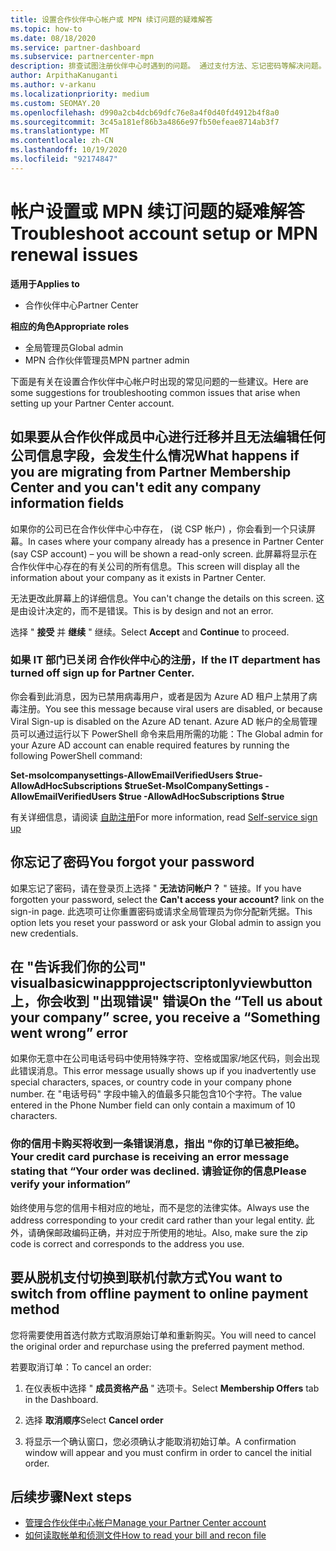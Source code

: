 ```yaml
---
title: 设置合作伙伴中心帐户或 MPN 续订问题的疑难解答
ms.topic: how-to
ms.date: 08/18/2020
ms.service: partner-dashboard
ms.subservice: partnercenter-mpn
description: 排查试图注册伙伴中心时遇到的问题。 通过支付方法、忘记密码等解决问题。
author: ArpithaKanuganti
ms.author: v-arkanu
ms.localizationpriority: medium
ms.custom: SEOMAY.20
ms.openlocfilehash: d990a2cb4dcb69dfc76e8a4f0d40fd4912b4f8a0
ms.sourcegitcommit: 3c45a181ef86b3a4866e97fb50efeae8714ab3f7
ms.translationtype: MT
ms.contentlocale: zh-CN
ms.lasthandoff: 10/19/2020
ms.locfileid: "92174847"
---
```

# <a name="troubleshoot-account-setup-or-mpn-renewal-issues"></a><span data-ttu-id="afc5b-104">帐户设置或 MPN 续订问题的疑难解答</span><span class="sxs-lookup"><span data-stu-id="afc5b-104">Troubleshoot account setup or MPN renewal issues</span></span>

<span data-ttu-id="afc5b-105">**适用于**</span><span class="sxs-lookup"><span data-stu-id="afc5b-105">**Applies to**</span></span>

- <span data-ttu-id="afc5b-106">合作伙伴中心</span><span class="sxs-lookup"><span data-stu-id="afc5b-106">Partner Center</span></span>
 
<span data-ttu-id="afc5b-107">**相应的角色**</span><span class="sxs-lookup"><span data-stu-id="afc5b-107">**Appropriate roles**</span></span>

- <span data-ttu-id="afc5b-108">全局管理员</span><span class="sxs-lookup"><span data-stu-id="afc5b-108">Global admin</span></span>
- <span data-ttu-id="afc5b-109">MPN 合作伙伴管理员</span><span class="sxs-lookup"><span data-stu-id="afc5b-109">MPN partner admin</span></span> 
 
<span data-ttu-id="afc5b-110">下面是有关在设置合作伙伴中心帐户时出现的常见问题的一些建议。</span><span class="sxs-lookup"><span data-stu-id="afc5b-110">Here are some suggestions for troubleshooting common issues that arise when setting up your Partner Center account.</span></span>

## <a name="what-happens-if-you-are-migrating-from-partner-membership-center-and-you-cant-edit-any-company-information-fields"></a><span data-ttu-id="afc5b-111">如果要从合作伙伴成员中心进行迁移并且无法编辑任何公司信息字段，会发生什么情况</span><span class="sxs-lookup"><span data-stu-id="afc5b-111">What happens if you are migrating from Partner Membership Center and you can't edit any company information fields</span></span>

<span data-ttu-id="afc5b-112">如果你的公司已在合作伙伴中心中存在， (说 CSP 帐户) ，你会看到一个只读屏幕。</span><span class="sxs-lookup"><span data-stu-id="afc5b-112">In cases where your company already has a presence in Partner Center (say CSP account) – you will be shown a read-only screen.</span></span> <span data-ttu-id="afc5b-113">此屏幕将显示在合作伙伴中心存在的有关公司的所有信息。</span><span class="sxs-lookup"><span data-stu-id="afc5b-113">This screen will display all the information about your company as it exists in Partner Center.</span></span>

<span data-ttu-id="afc5b-114">无法更改此屏幕上的详细信息。</span><span class="sxs-lookup"><span data-stu-id="afc5b-114">You can't change the details on this screen.</span></span> <span data-ttu-id="afc5b-115">这是由设计决定的，而不是错误。</span><span class="sxs-lookup"><span data-stu-id="afc5b-115">This is by design and not an error.</span></span>

<span data-ttu-id="afc5b-116">选择 " **接受** 并 **继续** " 继续。</span><span class="sxs-lookup"><span data-stu-id="afc5b-116">Select **Accept** and **Continue** to proceed.</span></span>


### <a name="if-the-it-department-has-turned-off-sign-up-for-partner-center"></a><span data-ttu-id="afc5b-117">如果 IT 部门已关闭 **合作伙伴中心的注册**，</span><span class="sxs-lookup"><span data-stu-id="afc5b-117">If the IT department has turned off **sign up for Partner Center**.</span></span>

<span data-ttu-id="afc5b-118">你会看到此消息，因为已禁用病毒用户，或者是因为 Azure AD 租户上禁用了病毒注册。</span><span class="sxs-lookup"><span data-stu-id="afc5b-118">You see this message because viral users are disabled, or because Viral Sign-up is disabled on the Azure AD tenant.</span></span> <span data-ttu-id="afc5b-119">Azure AD 帐户的全局管理员可以通过运行以下 PowerShell 命令来启用所需的功能：</span><span class="sxs-lookup"><span data-stu-id="afc5b-119">The Global admin for your Azure AD account can enable required features by running the following PowerShell command:</span></span>

<span data-ttu-id="afc5b-120">**Set-msolcompanysettings-AllowEmailVerifiedUsers $true-AllowAdHocSubscriptions $true**</span><span class="sxs-lookup"><span data-stu-id="afc5b-120">**Set-MsolCompanySettings -AllowEmailVerifiedUsers $true -AllowAdHocSubscriptions $true**</span></span>

<span data-ttu-id="afc5b-121">有关详细信息，请阅读 [自助注册](/azure/active-directory/users-groups-roles/directory-self-service-signup)</span><span class="sxs-lookup"><span data-stu-id="afc5b-121">For more information, read [Self-service sign up](/azure/active-directory/users-groups-roles/directory-self-service-signup)</span></span>

## <a name="you-forgot-your-password"></a><span data-ttu-id="afc5b-122">你忘记了密码</span><span class="sxs-lookup"><span data-stu-id="afc5b-122">You forgot your password</span></span>

<span data-ttu-id="afc5b-123">如果忘记了密码，请在登录页上选择 " **无法访问帐户？** " 链接。</span><span class="sxs-lookup"><span data-stu-id="afc5b-123">If you have forgotten your password, select the **Can't access your account?** link on the sign-in page.</span></span> <span data-ttu-id="afc5b-124">此选项可让你重置密码或请求全局管理员为你分配新凭据。</span><span class="sxs-lookup"><span data-stu-id="afc5b-124">This option lets you reset your password or ask your Global admin to assign you new credentials.</span></span>

## <a name="on-the-tell-us-about-your-company-scree-you-receive-a-something-went-wrong-error"></a><span data-ttu-id="afc5b-125">在 "告诉我们你的公司" visualbasicwinappprojectscriptonlyviewbutton 上，你会收到 "出现错误" 错误</span><span class="sxs-lookup"><span data-stu-id="afc5b-125">On the “Tell us about your company” scree, you receive a “Something went wrong” error</span></span>

<span data-ttu-id="afc5b-126">如果你无意中在公司电话号码中使用特殊字符、空格或国家/地区代码，则会出现此错误消息。</span><span class="sxs-lookup"><span data-stu-id="afc5b-126">This error message usually shows up if you inadvertently use special characters, spaces, or country code in your company phone number.</span></span> <span data-ttu-id="afc5b-127">在 "电话号码" 字段中输入的值最多只能包含10个字符。</span><span class="sxs-lookup"><span data-stu-id="afc5b-127">The value entered in the Phone Number field can only contain a maximum of 10 characters.</span></span>


### <a name="your-credit-card-purchase-is-receiving-an-error-message-stating-that-your-order-was-declined-please-verify-your-information"></a><span data-ttu-id="afc5b-128">你的信用卡购买将收到一条错误消息，指出 "你的订单已被拒绝。</span><span class="sxs-lookup"><span data-stu-id="afc5b-128">Your credit card purchase is receiving an error message stating that “Your order was declined.</span></span> <span data-ttu-id="afc5b-129">请验证你的信息</span><span class="sxs-lookup"><span data-stu-id="afc5b-129">Please verify your information”</span></span>


<span data-ttu-id="afc5b-130">始终使用与您的信用卡相对应的地址，而不是您的法律实体。</span><span class="sxs-lookup"><span data-stu-id="afc5b-130">Always use the address corresponding to your credit card rather than your legal entity.</span></span> <span data-ttu-id="afc5b-131">此外，请确保邮政编码正确，并对应于所使用的地址。</span><span class="sxs-lookup"><span data-stu-id="afc5b-131">Also, make sure the zip code is correct and corresponds to the address you use.</span></span>

## <a name="you-want-to-switch-from-offline-payment-to-online-payment-method"></a><span data-ttu-id="afc5b-132">要从脱机支付切换到联机付款方式</span><span class="sxs-lookup"><span data-stu-id="afc5b-132">You want to switch from offline payment to online payment method</span></span> 

<span data-ttu-id="afc5b-133">您将需要使用首选付款方式取消原始订单和重新购买。</span><span class="sxs-lookup"><span data-stu-id="afc5b-133">You will need to cancel the original order and repurchase using the preferred payment method.</span></span>

<span data-ttu-id="afc5b-134">若要取消订单：</span><span class="sxs-lookup"><span data-stu-id="afc5b-134">To cancel an order:</span></span>

1. <span data-ttu-id="afc5b-135">在仪表板中选择 " **成员资格产品** " 选项卡。</span><span class="sxs-lookup"><span data-stu-id="afc5b-135">Select **Membership Offers** tab in the Dashboard.</span></span>

2. <span data-ttu-id="afc5b-136">选择 **取消顺序**</span><span class="sxs-lookup"><span data-stu-id="afc5b-136">Select **Cancel order**</span></span>

3. <span data-ttu-id="afc5b-137">将显示一个确认窗口，您必须确认才能取消初始订单。</span><span class="sxs-lookup"><span data-stu-id="afc5b-137">A confirmation window will appear and you must confirm in order to cancel the initial order.</span></span>

## <a name="next-steps"></a><span data-ttu-id="afc5b-138">后续步骤</span><span class="sxs-lookup"><span data-stu-id="afc5b-138">Next steps</span></span>

- [<span data-ttu-id="afc5b-139">管理合作伙伴中心帐户</span><span class="sxs-lookup"><span data-stu-id="afc5b-139">Manage your Partner Center account</span></span>](partner-center-account-setup.md)
- [<span data-ttu-id="afc5b-140">如何读取帐单和侦测文件</span><span class="sxs-lookup"><span data-stu-id="afc5b-140">How to read your bill and recon file</span></span>](read-your-bill.md)